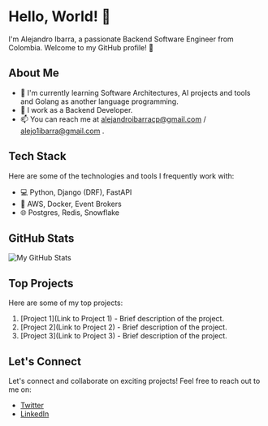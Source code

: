 # Hello, World! 👋

I'm Alejandro Ibarra, a passionate Backend Software Engineer from Colombia. Welcome to my GitHub profile! 🚀

## About Me

- 🌱 I'm currently learning Software Architectures, AI projects and tools and Golang as another language programming.
- 💼 I work as a Backend Developer.
- 📫 You can reach me at alejandroibarracp@gmail.com / alejo1ibarra@gmail.com .

## Tech Stack

Here are some of the technologies and tools I frequently work with:

- 💻 Python, Django (DRF), FastAPI
- 🚀 AWS, Docker, Event Brokers
- 🌐 Postgres, Redis, Snowflake

## GitHub Stats

![My GitHub Stats](https://github-readme-stats.vercel.app/api/top-langs?username=alec-ibp&show_icons=true&layout=compact&theme=dracula&include_all_commits=true&count_private=true)

## Top Projects

Here are some of my top projects:

1. [Project 1](Link to Project 1) - Brief description of the project.
2. [Project 2](Link to Project 2) - Brief description of the project.
3. [Project 3](Link to Project 3) - Brief description of the project.

## Let's Connect

Let's connect and collaborate on exciting projects! Feel free to reach out to me on:

- [Twitter](https://twitter.com/alec_ib)
- [LinkedIn](https://www.linkedin.com/in/ibarra-cp/)
